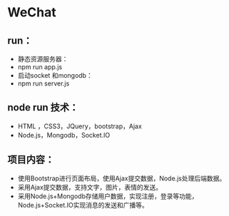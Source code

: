 # WeChat
run：
---
- 静态资源服务器：
- npm run app.js
- 启动socket 和mongodb：
- npm run server.js

node run 
技术：
---
- HTML ，CSS3，JQuery，bootstrap，Ajax
- Node.js，Mongodb，Socket.IO
###
项目内容：
---
- 使用Bootstrap进行页面布局，使用Ajax提交数据，Node.js处理后端数据。
- 采用Ajax提交数据，支持文字，图片，表情的发送。
- 采用Node.js+Mongodb存储用户数据，实现注册，登录等功能，Node.js+Socket.IO实现消息的发送和广播等。
###
